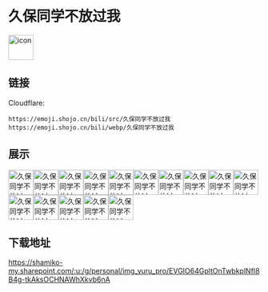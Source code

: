# 久保同学不放过我
<img src="https://emoji.shojo.cn/bili/src/久保同学不放过我/icon.png" width="50" height="50" alt="icon">

## 链接
Cloudflare:
```
https://emoji.shojo.cn/bili/src/久保同学不放过我
https://emoji.shojo.cn/bili/webp/久保同学不放过我
```
## 展示
<img src="https://emoji.shojo.cn/bili/src/久保同学不放过我/久保同学不放过我-星星眼.png" width="50" height="50" alt="久保同学不放过我-星星眼"><img src="https://emoji.shojo.cn/bili/src/久保同学不放过我/久保同学不放过我-气鼓鼓.png" width="50" height="50" alt="久保同学不放过我-气鼓鼓"><img src="https://emoji.shojo.cn/bili/src/久保同学不放过我/久保同学不放过我-耶.png" width="50" height="50" alt="久保同学不放过我-耶"><img src="https://emoji.shojo.cn/bili/src/久保同学不放过我/久保同学不放过我-当场愣住.png" width="50" height="50" alt="久保同学不放过我-当场愣住"><img src="https://emoji.shojo.cn/bili/src/久保同学不放过我/久保同学不放过我-坏笑.png" width="50" height="50" alt="久保同学不放过我-坏笑"><img src="https://emoji.shojo.cn/bili/src/久保同学不放过我/久保同学不放过我-暗中观察.png" width="50" height="50" alt="久保同学不放过我-暗中观察"><img src="https://emoji.shojo.cn/bili/src/久保同学不放过我/久保同学不放过我-色眯眯.png" width="50" height="50" alt="久保同学不放过我-色眯眯"><img src="https://emoji.shojo.cn/bili/src/久保同学不放过我/久保同学不放过我-求求.png" width="50" height="50" alt="久保同学不放过我-求求"><img src="https://emoji.shojo.cn/bili/src/久保同学不放过我/久保同学不放过我-炸毛.png" width="50" height="50" alt="久保同学不放过我-炸毛"><img src="https://emoji.shojo.cn/bili/src/久保同学不放过我/久保同学不放过我-乖巧.png" width="50" height="50" alt="久保同学不放过我-乖巧"><img src="https://emoji.shojo.cn/bili/src/久保同学不放过我/久保同学不放过我-弱小.png" width="50" height="50" alt="久保同学不放过我-弱小"><img src="https://emoji.shojo.cn/bili/src/久保同学不放过我/久保同学不放过我-震惊.png" width="50" height="50" alt="久保同学不放过我-震惊"><img src="https://emoji.shojo.cn/bili/src/久保同学不放过我/久保同学不放过我-吃瓜群众.png" width="50" height="50" alt="久保同学不放过我-吃瓜群众"><img src="https://emoji.shojo.cn/bili/src/久保同学不放过我/久保同学不放过我-磕死我了.png" width="50" height="50" alt="久保同学不放过我-磕死我了"><img src="https://emoji.shojo.cn/bili/src/久保同学不放过我/久保同学不放过我-要抱抱.png" width="50" height="50" alt="久保同学不放过我-要抱抱">

## 下载地址

https://shamiko-my.sharepoint.com/:u:/g/personal/img_yuru_pro/EVGIO64GpltOnTwbkplNfI8B4g-tkAksOCHNAWhXkvb6nA